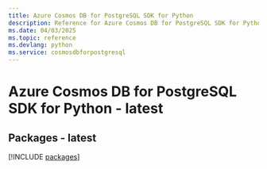 ```yaml
---
title: Azure Cosmos DB for PostgreSQL SDK for Python
description: Reference for Azure Cosmos DB for PostgreSQL SDK for Python
ms.date: 04/03/2025
ms.topic: reference
ms.devlang: python
ms.service: cosmosdbforpostgresql
---
```

# Azure Cosmos DB for PostgreSQL SDK for Python - latest
## Packages - latest
[!INCLUDE [packages](cosmos-db-for-postgresql-index.md)]